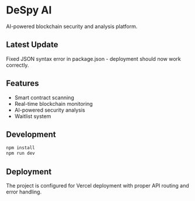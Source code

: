 # DeSpy AI

AI-powered blockchain security and analysis platform.

## Latest Update
Fixed JSON syntax error in package.json - deployment should now work correctly.

## Features
- Smart contract scanning
- Real-time blockchain monitoring
- AI-powered security analysis
- Waitlist system

## Development
```bash
npm install
npm run dev
```

## Deployment
The project is configured for Vercel deployment with proper API routing and error handling.
